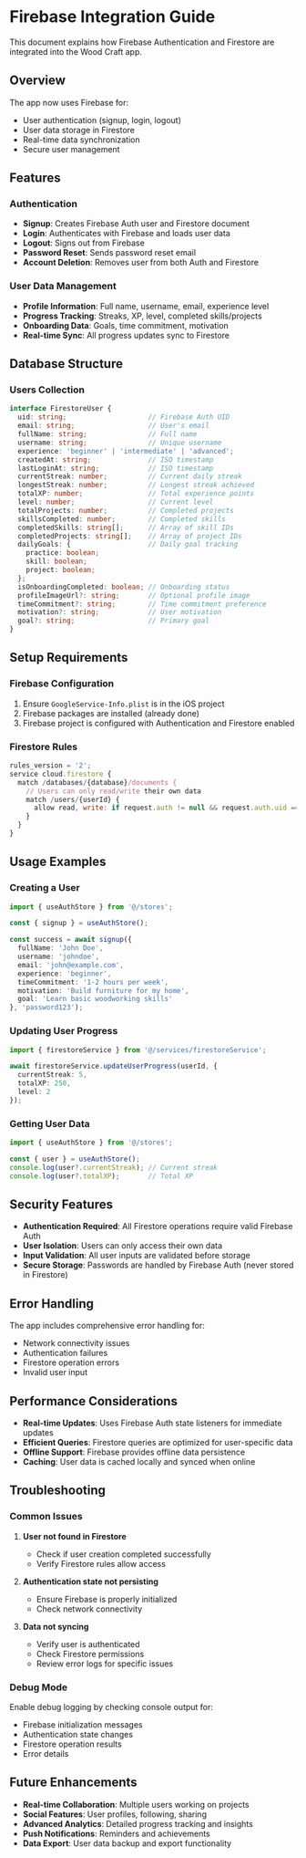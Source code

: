 # Firebase Integration Guide

This document explains how Firebase Authentication and Firestore are integrated into the Wood Craft app.

## Overview

The app now uses Firebase for:
- User authentication (signup, login, logout)
- User data storage in Firestore
- Real-time data synchronization
- Secure user management

## Features

### Authentication
- **Signup**: Creates Firebase Auth user and Firestore document
- **Login**: Authenticates with Firebase and loads user data
- **Logout**: Signs out from Firebase
- **Password Reset**: Sends password reset email
- **Account Deletion**: Removes user from both Auth and Firestore

### User Data Management
- **Profile Information**: Full name, username, email, experience level
- **Progress Tracking**: Streaks, XP, level, completed skills/projects
- **Onboarding Data**: Goals, time commitment, motivation
- **Real-time Sync**: All progress updates sync to Firestore

## Database Structure

### Users Collection
```typescript
interface FirestoreUser {
  uid: string;                    // Firebase Auth UID
  email: string;                  // User's email
  fullName: string;               // Full name
  username: string;               // Unique username
  experience: 'beginner' | 'intermediate' | 'advanced';
  createdAt: string;              // ISO timestamp
  lastLoginAt: string;            // ISO timestamp
  currentStreak: number;          // Current daily streak
  longestStreak: number;          // Longest streak achieved
  totalXP: number;                // Total experience points
  level: number;                  // Current level
  totalProjects: number;          // Completed projects
  skillsCompleted: number;        // Completed skills
  completedSkills: string[];      // Array of skill IDs
  completedProjects: string[];    // Array of project IDs
  dailyGoals: {                   // Daily goal tracking
    practice: boolean;
    skill: boolean;
    project: boolean;
  };
  isOnboardingCompleted: boolean; // Onboarding status
  profileImageUrl?: string;       // Optional profile image
  timeCommitment?: string;        // Time commitment preference
  motivation?: string;            // User motivation
  goal?: string;                  // Primary goal
}
```

## Setup Requirements

### Firebase Configuration
1. Ensure `GoogleService-Info.plist` is in the iOS project
2. Firebase packages are installed (already done)
3. Firebase project is configured with Authentication and Firestore enabled

### Firestore Rules
```javascript
rules_version = '2';
service cloud.firestore {
  match /databases/{database}/documents {
    // Users can only read/write their own data
    match /users/{userId} {
      allow read, write: if request.auth != null && request.auth.uid == userId;
    }
  }
}
```

## Usage Examples

### Creating a User
```typescript
import { useAuthStore } from '@/stores';

const { signup } = useAuthStore();

const success = await signup({
  fullName: 'John Doe',
  username: 'johndoe',
  email: 'john@example.com',
  experience: 'beginner',
  timeCommitment: '1-2 hours per week',
  motivation: 'Build furniture for my home',
  goal: 'Learn basic woodworking skills'
}, 'password123');
```

### Updating User Progress
```typescript
import { firestoreService } from '@/services/firestoreService';

await firestoreService.updateUserProgress(userId, {
  currentStreak: 5,
  totalXP: 250,
  level: 2
});
```

### Getting User Data
```typescript
import { useAuthStore } from '@/stores';

const { user } = useAuthStore();
console.log(user?.currentStreak); // Current streak
console.log(user?.totalXP);       // Total XP
```

## Security Features

- **Authentication Required**: All Firestore operations require valid Firebase Auth
- **User Isolation**: Users can only access their own data
- **Input Validation**: All user inputs are validated before storage
- **Secure Storage**: Passwords are handled by Firebase Auth (never stored in Firestore)

## Error Handling

The app includes comprehensive error handling for:
- Network connectivity issues
- Authentication failures
- Firestore operation errors
- Invalid user input

## Performance Considerations

- **Real-time Updates**: Uses Firebase Auth state listeners for immediate updates
- **Efficient Queries**: Firestore queries are optimized for user-specific data
- **Offline Support**: Firebase provides offline data persistence
- **Caching**: User data is cached locally and synced when online

## Troubleshooting

### Common Issues

1. **User not found in Firestore**
   - Check if user creation completed successfully
   - Verify Firestore rules allow access

2. **Authentication state not persisting**
   - Ensure Firebase is properly initialized
   - Check network connectivity

3. **Data not syncing**
   - Verify user is authenticated
   - Check Firestore permissions
   - Review error logs for specific issues

### Debug Mode
Enable debug logging by checking console output for:
- Firebase initialization messages
- Authentication state changes
- Firestore operation results
- Error details

## Future Enhancements

- **Real-time Collaboration**: Multiple users working on projects
- **Social Features**: User profiles, following, sharing
- **Advanced Analytics**: Detailed progress tracking and insights
- **Push Notifications**: Reminders and achievements
- **Data Export**: User data backup and export functionality
